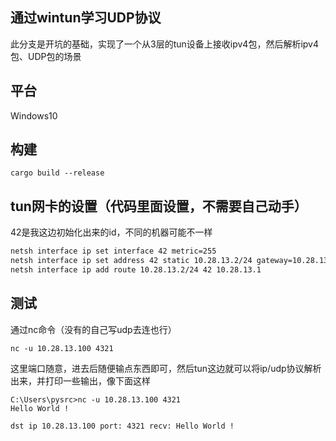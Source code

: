 
## 通过wintun学习UDP协议

此分支是开坑的基础，实现了一个从3层的tun设备上接收ipv4包，然后解析ipv4包、UDP包的场景

## 平台

Windows10

## 构建

`cargo build --release`


## tun网卡的设置（代码里面设置，不需要自己动手）

42是我这边初始化出来的id，不同的机器可能不一样

```bash
netsh interface ip set interface 42 metric=255
netsh interface ip set address 42 static 10.28.13.2/24 gateway=10.28.13.1
netsh interface ip add route 10.28.13.2/24 42 10.28.13.1
```

## 测试

通过nc命令（没有的自己写udp去连也行）

`nc -u 10.28.13.100 4321`


这里端口随意，进去后随便输点东西即可，然后tun这边就可以将ip/udp协议解析出来，并打印一些输出，像下面这样

```text
C:\Users\pysrc>nc -u 10.28.13.100 4321
Hello World !
```

```text
dst ip 10.28.13.100 port: 4321 recv: Hello World !
```

